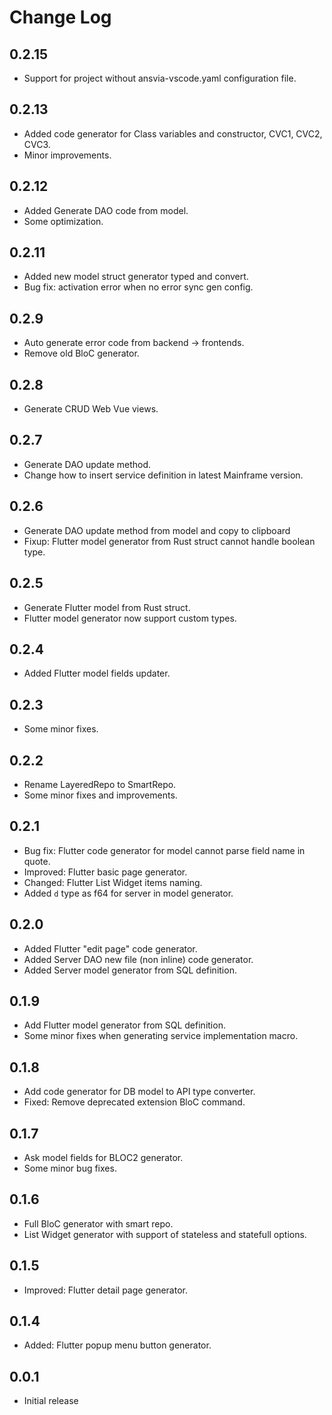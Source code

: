 # Change Log

## 0.2.15

- Support for project without ansvia-vscode.yaml configuration file.

## 0.2.13

- Added code generator for Class variables and constructor, CVC1, CVC2, CVC3.
- Minor improvements.

## 0.2.12

- Added Generate DAO code from model.
- Some optimization.

## 0.2.11

- Added new model struct generator typed and convert.
- Bug fix: activation error when no error sync gen config.

## 0.2.9

- Auto generate error code from backend -> frontends.
- Remove old BloC generator.

## 0.2.8

- Generate CRUD Web Vue views.

## 0.2.7

- Generate DAO update method.
- Change how to insert service definition in latest Mainframe version.

## 0.2.6

- Generate DAO update method from model and copy to clipboard
- Fixup: Flutter model generator from Rust struct cannot handle boolean type.

## 0.2.5

- Generate Flutter model from Rust struct.
- Flutter model generator now support custom types.

## 0.2.4

- Added Flutter model fields updater.

## 0.2.3

- Some minor fixes.

## 0.2.2

- Rename LayeredRepo to SmartRepo.
- Some minor fixes and improvements.

## 0.2.1

- Bug fix: Flutter code generator for model cannot parse field name in quote.
- Improved: Flutter basic page generator.
- Changed: Flutter List Widget items naming.
- Added `d` type as f64 for server in model generator.

## 0.2.0

- Added Flutter "edit page" code generator.
- Added Server DAO new file (non inline) code generator.
- Added Server model generator from SQL definition.

## 0.1.9

- Add Flutter model generator from SQL definition.
- Some minor fixes when generating service implementation macro.

## 0.1.8

- Add code generator for DB model to API type converter.
- Fixed: Remove deprecated extension BloC command.

## 0.1.7

- Ask model fields for BLOC2 generator.
- Some minor bug fixes.

## 0.1.6

- Full BloC generator with smart repo.
- List Widget generator with support of stateless and statefull options.

## 0.1.5

- Improved: Flutter detail page generator.

## 0.1.4

- Added: Flutter popup menu button generator.

## 0.0.1

- Initial release
